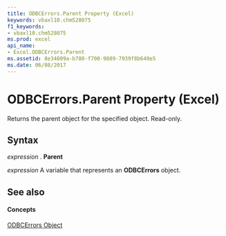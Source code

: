 ```yaml
---
title: ODBCErrors.Parent Property (Excel)
keywords: vbaxl10.chm528075
f1_keywords:
- vbaxl10.chm528075
ms.prod: excel
api_name:
- Excel.ODBCErrors.Parent
ms.assetid: 8e34809a-b780-f700-9809-7939f8b640e5
ms.date: 06/08/2017
---
```



# ODBCErrors.Parent Property (Excel)

Returns the parent object for the specified object. Read-only.


## Syntax

 _expression_ . **Parent**

 _expression_ A variable that represents an **ODBCErrors** object.


## See also


#### Concepts


[ODBCErrors Object](odbcerrors-object-excel.md)


